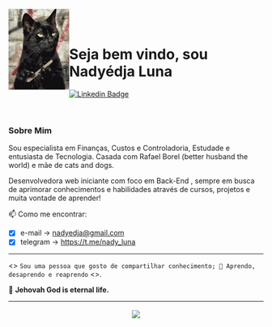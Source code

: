 <p>
    <img src="./github/gato.gif" width="120px" align="left"> 
    <br></br>

# Seja bem vindo, sou Nadyédja Luna   

[![Linkedin Badge](https://img.shields.io/badge/-LinkedIn-blue?style=flat-square&logo=Linkedin&logoColor=white&link=https://https://www.linkedin.com/in/nadyluna/)](https://www.linkedin.com/in/nadyluna/)

<br>

### Sobre Mim 

Sou especialista em Finanças, Custos e Controladoria, Estudade e entusiasta de Tecnologia. Casada com Rafael Borel (better husband the world) e mãe de cats and dogs.
  
<P>Desenvolvedora web iniciante com foco em Back-End , sempre em busca de aprimorar conhecimentos e
habilidades através de cursos, projetos e muita vontade de aprender!<p>

 📫 Como me encontrar:  
- [x] e-mail -> nadyedja@gmail.com  
- [x] telegram -> https://t.me/nady_luna
____
<> ```Sou uma pessoa que gosto de compartilhar conhecimento;
🌱 Aprendo, desaprendo e reaprendo``` <>.

 :raised_hands: **Jehovah God is eternal life.**
___
<p align="center">
 <img align="center" src="https://github-readme-stats.vercel.app/api/?username=NadyLuna&show_icons=true&title_color=94fcff&icon_color=79ff97&text_color=fe9fe6&bg_color=151515" />
 </p></p>

<!--
**NadyLuna/NadyLuna** is a ✨ _special_ ✨ repository because its `README.md` (this file) appears on your GitHub profile.

Here are some ideas to get you started:

- 🔭 I’m currently working on ...
- 🌱 I’m currently learning ...
- 👯 I’m looking to collaborate on ...
- 🤔 I’m looking for help with ...
- 💬 Ask me about ...
- 📫 How to reach me: ...
- 😄 Pronouns: ...
- ⚡ Fun fact: ...
-->
